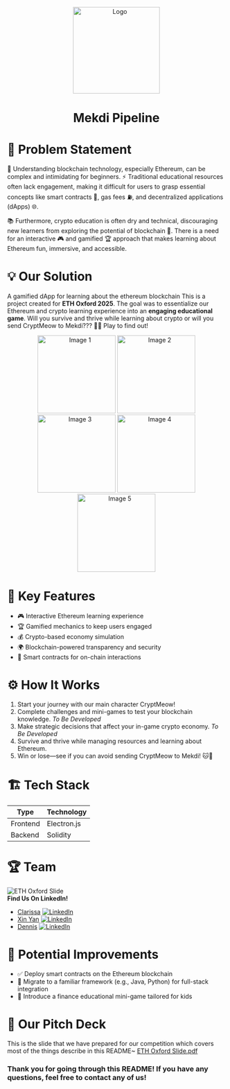 <p align="center">
    <img src="https://github.com/user-attachments/assets/f9cbaf3c-bf47-4141-b896-7774033bc49d" alt="Logo" width="200"/>
</p>

<h1 align="center">Mekdi Pipeline</h1>

# 📝 Problem Statement
🧩 Understanding blockchain technology, especially Ethereum, can be complex and intimidating for beginners. ⚡ Traditional educational resources often lack engagement, making it difficult for users to grasp essential concepts like smart contracts 📝, gas fees ⛽, and decentralized applications (dApps) 🌐.  

📚 Furthermore, crypto education is often dry and technical, discouraging new learners from exploring the potential of blockchain 🚀. There is a need for an interactive 🎮 and gamified 🏆 approach that makes learning about Ethereum fun, immersive, and accessible.

# 💡 Our Solution
A gamified dApp for learning about the ethereum blockchain 
This is a project created for <b>ETH Oxford 2025</b>. The goal was to essentialize our Ethereum and crypto learning experience into an <b>engaging educational game</b>. Will you survive and thrive while learning 
about crypto or will you send CryptMeow to Mekdi??? 🍔😼 Play to find out!

<p align="center">
    <img src="https://github.com/user-attachments/assets/88368c05-89d0-4520-900e-48ee00326276" alt="Image 1" width="180"/>
    <img src="https://github.com/user-attachments/assets/bbcfe8b6-ade6-4641-bacb-99a10a6a6ee9" alt="Image 2" width="180"/>
    <img src="https://github.com/user-attachments/assets/9f12ac2b-90b6-41c1-888b-d7baa398f877" alt="Image 3" width="180"/>
    <img src="https://github.com/user-attachments/assets/fbe1dce6-7274-4923-9374-b4fa01fc8177" alt="Image 4" width="180"/>
    <img src="https://github.com/user-attachments/assets/2cad1023-a6fb-4590-ad1a-94ea522c10aa" alt="Image 5" width="180"/>
</p>

# 🔑 Key Features
- 🎮 Interactive Ethereum learning experience
- 🏆 Gamified mechanics to keep users engaged
- 💰 Crypto-based economy simulation
- 🌍 Blockchain-powered transparency and security
- 🤖 Smart contracts for on-chain interactions

# ⚙️ How It Works
1. Start your journey with our main character CryptMeow!
2. Complete challenges and mini-games to test your blockchain knowledge. *To Be Developed*
3. Make strategic decisions that affect your in-game crypto economy. *To Be Developed*
4. Survive and thrive while managing resources and learning about Ethereum.
5. Win or lose—see if you can avoid sending CryptMeow to Mekdi! 🐱💸

# 🏗️ Tech Stack
| Type         | Technology  |
| ---------    | ---------- |
| Frontend     | Electron.js |
| Backend      | Solidity    |

# 🏆 Team 
![ETH Oxford Slide](https://github.com/user-attachments/assets/713ac1c9-d2cf-4684-95bc-ed00ca74b6e1)  
<b>Find Us On LinkedIn! </b>
- [Clarissa](https://github.com/clarissachng) [![LinkedIn](https://img.shields.io/badge/LinkedIn-%230077B5.svg?logo=linkedin&logoColor=white)](https://www.linkedin.com/in/clarissa-chng/)
- [Xin Yan](https://github.com/zt22740) [![LinkedIn](https://img.shields.io/badge/LinkedIn-%230077B5.svg?logo=linkedin&logoColor=white)](https://www.linkedin.com/in/xin-yan-lim-70200b265/)
- [Dennis](https://github.com/kaungzhan) [![LinkedIn](https://img.shields.io/badge/LinkedIn-%230077B5.svg?logo=linkedin&logoColor=white)](https://www.linkedin.com/in/kaung-zaw-han-660614333/) 


# 🚀  Potential Improvements
- ✅ Deploy smart contracts on the Ethereum blockchain
- 🔄 Migrate to a familiar framework (e.g., Java, Python) for full-stack integration
- 🏫 Introduce a finance educational mini-game tailored for kids

# 📄 Our Pitch Deck
This is the slide that we have prepared for our competition which covers most of the things describe in this README~
[ETH Oxford Slide.pdf](https://github.com/user-attachments/files/18724088/ETH.Oxford.Slide.pdf)

<h3>Thank you for going through this README! If you have any questions, feel free to contact any of us!</h3>
